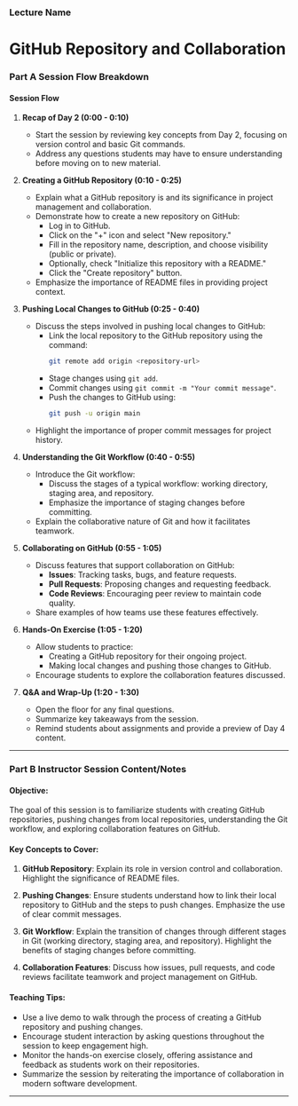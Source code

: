### Lecture Name

# GitHub Repository and Collaboration

### Part A Session Flow Breakdown

#### Session Flow

1. **Recap of Day 2 (0:00 - 0:10)**

   - Start the session by reviewing key concepts from Day 2, focusing on version control and basic Git commands.
   - Address any questions students may have to ensure understanding before moving on to new material.

2. **Creating a GitHub Repository (0:10 - 0:25)**

   - Explain what a GitHub repository is and its significance in project management and collaboration.
   - Demonstrate how to create a new repository on GitHub:
     - Log in to GitHub.
     - Click on the "+" icon and select "New repository."
     - Fill in the repository name, description, and choose visibility (public or private).
     - Optionally, check "Initialize this repository with a README."
     - Click the "Create repository" button.
   - Emphasize the importance of README files in providing project context.

3. **Pushing Local Changes to GitHub (0:25 - 0:40)**

   - Discuss the steps involved in pushing local changes to GitHub:
     - Link the local repository to the GitHub repository using the command:
       ```bash
       git remote add origin <repository-url>
       ```
     - Stage changes using `git add`.
     - Commit changes using `git commit -m "Your commit message"`.
     - Push the changes to GitHub using:
       ```bash
       git push -u origin main
       ```
   - Highlight the importance of proper commit messages for project history.

4. **Understanding the Git Workflow (0:40 - 0:55)**

   - Introduce the Git workflow:
     - Discuss the stages of a typical workflow: working directory, staging area, and repository.
     - Emphasize the importance of staging changes before committing.
   - Explain the collaborative nature of Git and how it facilitates teamwork.

5. **Collaborating on GitHub (0:55 - 1:05)**

   - Discuss features that support collaboration on GitHub:
     - **Issues**: Tracking tasks, bugs, and feature requests.
     - **Pull Requests**: Proposing changes and requesting feedback.
     - **Code Reviews**: Encouraging peer review to maintain code quality.
   - Share examples of how teams use these features effectively.

6. **Hands-On Exercise (1:05 - 1:20)**

   - Allow students to practice:
     - Creating a GitHub repository for their ongoing project.
     - Making local changes and pushing those changes to GitHub.
   - Encourage students to explore the collaboration features discussed.

7. **Q&A and Wrap-Up (1:20 - 1:30)**
   - Open the floor for any final questions.
   - Summarize key takeaways from the session.
   - Remind students about assignments and provide a preview of Day 4 content.

---

### Part B Instructor Session Content/Notes

#### Objective:

The goal of this session is to familiarize students with creating GitHub repositories, pushing changes from local repositories, understanding the Git workflow, and exploring collaboration features on GitHub.

#### Key Concepts to Cover:

1. **GitHub Repository**: Explain its role in version control and collaboration. Highlight the significance of README files.

2. **Pushing Changes**: Ensure students understand how to link their local repository to GitHub and the steps to push changes. Emphasize the use of clear commit messages.

3. **Git Workflow**: Explain the transition of changes through different stages in Git (working directory, staging area, and repository). Highlight the benefits of staging changes before committing.

4. **Collaboration Features**: Discuss how issues, pull requests, and code reviews facilitate teamwork and project management on GitHub.

#### Teaching Tips:

- Use a live demo to walk through the process of creating a GitHub repository and pushing changes.
- Encourage student interaction by asking questions throughout the session to keep engagement high.
- Monitor the hands-on exercise closely, offering assistance and feedback as students work on their repositories.
- Summarize the session by reiterating the importance of collaboration in modern software development.

---
